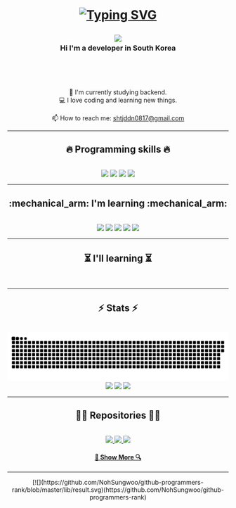 <h1 align="center">
  
<a href="https://git.io/typing-svg"><img src="https://readme-typing-svg.demolab.com?font=Fira+Code&size=40&pause=1000&color=1A09F7&center=true&vCenter=true&random=false&width=500&lines=Hello%2C+Evreyone!++%E2%9C%8B;I'm+NohSungwoo+....;Nice+to+Meet+You!" alt="Typing SVG" /></a>
</h1>
<h3 align="center">  
  <a href="https://hits.seeyoufarm.com"><img src="https://hits.seeyoufarm.com/api/count/incr/badge.svg?url=https%3A%2F%2Fgithub.com%2FNohSungwoo&count_bg=%23D2F3FF&title_bg=%235EEAFF&icon=&icon_color=%23E7E7E7&title=Hits&edge_flat=false"/></a><br>
  Hi I'm a developer in South Korea 
</h3>
<br>
<p align="center">

  <br>
  <br>
  🔬 I'm currently studying backend.
  <br>
  💻 I love coding and learning new things.
  <br>
  <br>
  📫 How to reach me: <a href="mailto: shtjddn0817@gmail.com">shtjddn0817@gmail.com</a>
</p>

<hr>
<h2 align="center">🔥 Programming skills 🔥</h2>
<br>
<div align="center">
 <img src='https://img.shields.io/badge/mysql-4479A1.svg?style=for-the-badge&logo=mysql&logoColor=white'>
 <img src='https://img.shields.io/badge/html5-%23E34F26.svg?style=for-the-badge&logo=html5&logoColor=white'>
 <img src='https://img.shields.io/badge/javascript-%23323330.svg?style=for-the-badge&logo=javascript&logoColor=%23F7DF1E)'>
 <img src='https://img.shields.io/badge/python-3670A0?style=for-the-badge&logo=python&logoColor=ffdd54'>
 <br>
</div>
<hr>
<h2 align="center">:mechanical_arm: I'm learning :mechanical_arm:</h2>
<br>
<div align='center'>
 <img src='https://img.shields.io/badge/flask-%23000.svg?style=for-the-badge&logo=flask&logoColor=white'>
 <img src='https://img.shields.io/badge/django-%23092E20.svg?style=for-the-badge&logo=django&logoColor=white'>
 <img src='https://img.shields.io/badge/AWS-%23FF9900.svg?style=for-the-badge&logo=amazon-aws&logoColor=white'>
 <img src='https://img.shields.io/badge/FastAPI-005571?style=for-the-badge&logo=fastapi'>
 <img src='https://img.shields.io/badge/Linux-FCC624?style=for-the-badge&logo=linux&logoColor=black'>
</div>
<hr>
<h2 align="center">⏳ I'll learning ⏳</h2>
<br>
<div align='center'>
 
</div>
<hr>
<h2 align="center">⚡ Stats ⚡</h2>
<br>
<img src="https://github.com/NohSungwoo/NohSungwoo/blob/output/github-contribution-grid-snake.svg"/>
<div align='center'>
 <img src='https://github-readme-stats.vercel.app/api?username=NohSungwoo&show_icons=true'>
 <img src='https://github-readme-stats.vercel.app/api/top-langs/?username=NohSungwoo&layout=compact'>
 <a herf="https://solved.ac/profile/NohSungwoo/", target="_blank">
	<img src=http://mazassumnida.wtf/api/v2/generate_badge?boj=NohSungwoo>
</a
</div>
<hr>
<h2 align="center">👨‍💻 Repositories 👨‍💻</h2>
<br>
<div align='center'>
 <a href='https://github.com/NohSungwoo/CodingTest'>
  <image src='https://github-readme-stats.vercel.app/api/pin/?username=NohSungwoo&repo=CodingTest'>
 </a>
  <a href='https://github.com/NohSungwoo/OZ_NSW'>
  <image src='https://github-readme-stats.vercel.app/api/pin/?username=NohSungwoo&repo=OZ_NSW'>
 </a>
 <a href='https://github.com/NohSungwoo/Dev-Book-Club'>
  <image src='https://github-readme-stats.vercel.app/api/pin/?username=NohSungwoo&repo=Dev-Book-Club'>
 </a>
</div>

<h4 align="center">
  <a href="https://github.com/NohSungwoo?tab=repositories" title="Show Repositories">🔎 Show More 🔍</a>
</h4>
<hr>
[![](https://github.com/NohSungwoo/github-programmers-rank/blob/master/lib/result.svg)(https://github.com/NohSungwoo/github-programmers-rank)
